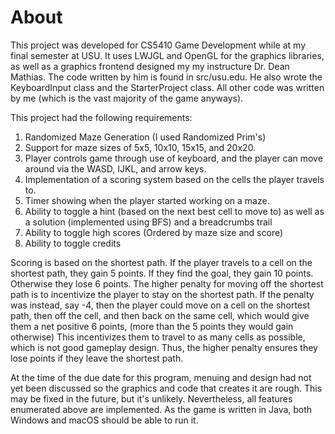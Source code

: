 # About
This project was developed for CS5410 Game Development while at my final semester at USU. It uses LWJGL and OpenGL for the graphics libraries, as well as a graphics frontend designed my my instructure Dr. Dean Mathias. 
The code written by him is found in src/usu.edu. He also wrote the KeyboardInput class and the StarterProject class. All other code was written by me (which is the vast majority of the game anyways).

This project had the following requirements:
1. Randomized Maze Generation (I used Randomized Prim's)
2. Support for maze sizes of 5x5, 10x10, 15x15, and 20x20.
3. Player controls game through use of keyboard, and the player can move around via the WASD, IJKL, and arrow keys.
4. Implementation of a scoring system based on the cells the player travels to.
5. Timer showing when the player started working on a maze.
6. Ability to toggle a hint (based on the next best cell to move to) as well as a solution (implemented using BFS) and a breadcrumbs trail
7. Ability to toggle high scores (Ordered by maze size and score)
8. Ability to toggle credits

Scoring is based on the shortest path. If the player travels to a cell on the shortest path, they gain 5 points. If they find the goal, they gain 10 points. Otherwise they lose 6 points. The higher penalty for moving off the shortest path is to incentivize the player to stay on the shortest path.
If the penalty was instead, say -4, then the player could move on a cell on the shortest path, then off the cell, and then back on the same cell, which would give them a net positive 6 points, (more than the 5 points they would gain otherwise) This incentivizes them to travel to as many cells as possible, which is not good gameplay design. Thus, the higher penalty ensures they lose points if they leave the shortest path.

At the time of the due date for this program, menuing and design had not yet been discussed so the graphics and code that creates it are rough. This may be fixed in the future, but it's unlikely.
Nevertheless, all features enumerated above are implemented. As the game is written in Java, both Windows and macOS should be able to run it.
